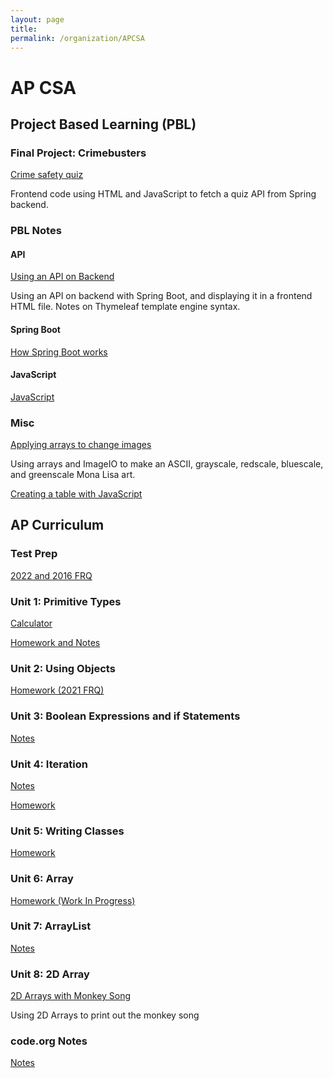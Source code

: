 ```yaml
---
layout: page
title: 
permalink: /organization/APCSA
---
```


# AP CSA

## Project Based Learning (PBL)

### Final Project: Crimebusters
[Crime safety quiz](https://lwu1822.github.io/fastpages/crimebusters/quiz)

Frontend code using HTML and JavaScript to fetch a quiz API from Spring backend. 

### PBL Notes

#### API

[Using an API on Backend](https://lwu1822.github.io/fastpages/backend/2022/10/05/w6_javaBackendAPI.html)

Using an API on backend with Spring Boot, and displaying it in a frontend HTML file. Notes on Thymeleaf template engine syntax. 

#### Spring Boot

[How Spring Boot works](https://lwu1822.github.io/fastpages/backend/2022/10/10/w7_springBoot.html)


#### JavaScript

[JavaScript](https://lwu1822.github.io/fastpages/2022/09/25/w5_javascript.html)

### Misc
[Applying arrays to change images](https://lwu1822.github.io/fastpages/2022/10/01/w6_img.html)

Using arrays and ImageIO to make an ASCII, grayscale, redscale, bluescale, and greenscale Mona Lisa art.

[Creating a table with JavaScript](https://lwu1822.github.io/fastpages/js/2022/09/25/w5_csaJavascriptTableTeam.html)


## AP Curriculum

### Test Prep
[2022 and 2016 FRQ](https://lwu1822.github.io/fastpages/ap_test_prep/2022/09/14/w4_2016_2022CSAFRQ.html)

### Unit 1: Primitive Types
[Calculator](https://lwu1822.github.io/fastpages/java/2022/08/28/primitives.html)

[Homework and Notes](https://lwu1822.github.io/fastpages/2022/10/17/w8_unit1Primitives.html)

### Unit 2: Using Objects 
[Homework (2021 FRQ)](https://lwu1822.github.io/fastpages/2022/10/16/w8_unit2Objects.html)

### Unit 3: Boolean Expressions and if Statements
[Notes](https://lwu1822.github.io/fastpages/java/2022/09/07/w3-if-else.html)

### Unit 4: Iteration
[Notes](https://lwu1822.github.io/fastpages/2022/09/24/w5_fibonacci.html)

[Homework](https://lwu1822.github.io/fastpages/2022/10/21/w9_unit4Iteration.html)

### Unit 5: Writing Classes
[Homework](https://lwu1822.github.io/fastpages/2022/10/25/w9_unit5Class.html)

### Unit 6: Array

[Homework (Work In Progress)](https://lwu1822.github.io/fastpages/2022/10/24/w10_unit5JavaHacks.html)

### Unit 7: ArrayList
[Notes](https://lwu1822.github.io/fastpages/2022/10/07/w7_arrayList.html)

### Unit 8: 2D Array
[2D Arrays with Monkey Song](https://lwu1822.github.io/fastpages/java/2022/09/14/w4_2D_Array.html)

Using 2D Arrays to print out the monkey song

### code.org Notes
[Notes](https://lwu1822.github.io/fastpages/code.org/2022/08/28/code-org.html)